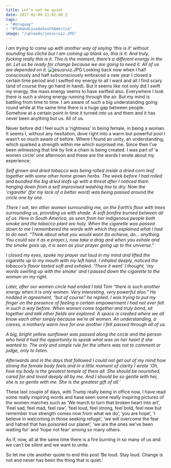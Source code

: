 ```yaml
---
title: Let’s not be quiet
date: 2017-02-09 21:02:00 Z
tags:
- "#Uruguay"
- "#TomandLisadoSouthAmerica"
image: "/uploads/jesusruiz.JPG"
---
```


*I am trying to come up with another way of saying ‘this is it’ without sounding too cliché but I am coming up blank so, this is it. And truly, fucking really this is it. This is the moment, there’s a different energy in the air. Let us be ready for change because we are going to need it. All of us are depended on it.*<!--more-->
![jesusruiz.JPG](/uploads/jesusruiz.JPG)
Looking back now when I half consciously and half subconsciously embraced a new year I closed a certain time period and I swifted my energy to all I want and all I find scary (and of course they go hand in hand). But it seems like not only did I swift my energy, the mass energy seems to have swifted also. Everywhere I look there is such a strong energy running through the air. But my mind is battling from time to time. I am aware of such a big understanding going round while at the same time there is a huge gap between people. Somehow at a certain point in time it turned into us and them and it has never been anything but us. All of us.

Never before did I feel such a ‘rightness’ in being female, in being a woman. It seems I, without any hesitation, dove right into a warm but powerful pool I wasn’t so much aware of before. Where I found an unity, an understanding; which sparked a strength within me which surprised me. Since then I’ve been witnessing that link by link a chain is being created. I was part of ‘a women circle’ one afternoon and these are the words I wrote about my experience;

*Self grown and dried tobacco was being rolled inside a dried corn leaf together with some other home grown herbs. The week before I had rolled and bundled the big dried leafs up with a threat after I noticed them hanging down from a self improvised washing line to dry. Now the ‘cigarette’ (for my lack of a better word) was being passed around the circle one by one.*

*There I sat, ten other women surrounding me, on the Earth’s  floor with trees surrounding us, providing us with shade. A soft bonfire burned between all of us. Here in South America, as seen from her indigenous people both smoke and the tobacco plant are holy. When the cigarette was passed down to me I remembered the words with which they explained what I had to do next. “Think about what you would want (to achieve, do… anything. You could see it as a prayer.), now take a drag and when you exhale and the smoke goes up, it is seen as your prayer going up to the universe.”*

*I closed my eyes, spoke my prayer out loud in my mind and lifted the cigarette up to my mouth with my left hand. I inhaled deeply, noticed the tobacco’s flavor tasted soft and exhaled. ‘There it went’ I thought, ‘my words swirling up with the smoke’ and I passed down the cigarette to the woman on my right.*

*Later, after our women circle had ended I told Tom “there is such another energy when it is only women. Very interesting, very powerful also.” He nodded in agreement, “but of course” he replied. I was trying to put my finger on the presence of feeling a certain empowerment I had not ever felt in such a way before. When women come together and truly bond, sit together and talk other fields are explored. A space is created where we all know each other simply because we’re all women. An understanding, a caress, a motherly warm love for one another I felt passed through all of us.*

*A big, bright yellow sunflower was passed along the circle and the person who held it had the opportunity to speak what was on her heart if she wanted to. The only and simple rule for the others was not to comment or judge, only to listen.*

*Afterwards and in the days that followed I could not get out of my mind how strong the female body feels and in a little moment of clarity I wrote ‘Oh, how my body is the greatest temple of them all. She should be nourished, cared for and loved deeply all by me. And I should be so gentle with her, she is so gentle with me. She is the greatest gift of all.’*

These last couple of days, with Trump really being in office now, I have read some really inspiring words and have seen some really inspiring pictures of the women marches such as ‘We march to turn that broken heart into art’, ‘Feel sad, feel mad, feel raw’, ‘feel loud, feel strong, feel bold, feel new but remember true strength comes now from what we do’, ‘you are hope’, ‘I believe in welcoming in those seeking refuge’, ‘we will overcome the fear and hatred that has poisoned our planet’, ‘we are the ones we’ve been waiting for’ and ‘hope not fear’ among so many others.

As if, now, all at the same time there is a fire burning in so many of us and we can’t be silent and we want to unite.

So let me cite another quote to end this post ‘Be loud. Stay loud. Change is not and never has been the thing that is quiet.’